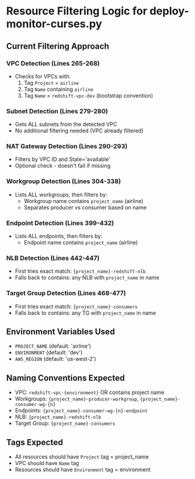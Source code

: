 # Resource Filtering Logic for deploy-monitor-curses.py

## Current Filtering Approach

### VPC Detection (Lines 265-268)
- Checks for VPCs with:
  1. Tag `Project` = `airline`
  2. Tag `Name` containing `airline`
  3. Tag `Name` = `redshift-vpc-dev` (bootstrap convention)

### Subnet Detection (Lines 279-280)
- Gets ALL subnets from the detected VPC
- No additional filtering needed (VPC already filtered)

### NAT Gateway Detection (Lines 290-293)
- Filters by VPC ID and State='available'
- Optional check - doesn't fail if missing

### Workgroup Detection (Lines 304-338)
- Lists ALL workgroups, then filters by:
  - Workgroup name contains `project_name` (airline)
  - Separates producer vs consumer based on name

### Endpoint Detection (Lines 399-432)
- Lists ALL endpoints, then filters by:
  - Endpoint name contains `project_name` (airline)

### NLB Detection (Lines 442-447)
- First tries exact match: `{project_name}-redshift-nlb`
- Falls back to contains: any NLB with `project_name` in name

### Target Group Detection (Lines 468-477)
- First tries exact match: `{project_name}-consumers`
- Falls back to contains: any TG with `project_name` in name

## Environment Variables Used
- `PROJECT_NAME` (default: 'airline')
- `ENVIRONMENT` (default: 'dev')
- `AWS_REGION` (default: 'us-west-2')

## Naming Conventions Expected
- VPC: `redshift-vpc-{environment}` OR contains project name
- Workgroups: `{project_name}-producer-workgroup`, `{project_name}-consumer-wg-{n}`
- Endpoints: `{project_name}-consumer-wg-{n}-endpoint`
- NLB: `{project_name}-redshift-nlb`
- Target Group: `{project_name}-consumers`

## Tags Expected
- All resources should have `Project` tag = project_name
- VPC should have `Name` tag
- Resources should have `Environment` tag = environment